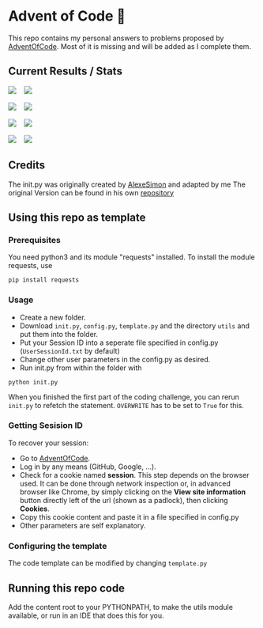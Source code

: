 # Advent of Code 🎄

This repo contains my personal answers to problems proposed by [AdventOfCode](https://adventofcode.com/).
Most of it is missing and will be added as I complete them.

## Current Results / Stats

![](https://img.shields.io/badge/2021%20total%20stars%20⭐-39-yellow)
&nbsp;&nbsp;
![](https://img.shields.io/badge/2021%20days%20completed-19-red)

![](https://img.shields.io/badge/2022%20total%20stars%20⭐-48-yellow)
&nbsp;&nbsp;
![](https://img.shields.io/badge/2022%20days%20completed-23-red)

![](https://img.shields.io/badge/2023%20total%20stars%20⭐-47-yellow)
&nbsp;&nbsp;
![](https://img.shields.io/badge/2023%20days%20completed-22-red)

![](https://img.shields.io/badge/2024%20total%20stars%20⭐-14-yellow)
&nbsp;&nbsp;
![](https://img.shields.io/badge/2024%20days%20completed-7-red)

## Credits

The init.py was originally created by [AlexeSimon](https://github.com/AlexeSimon) and adapted by me
The original Version can be found in his own [repository](https://github.com/AlexeSimon/adventofcode)

## Using this repo as template

### Prerequisites

You need python3 and its module "requests" installed.
To install the module requests, use

```shell
pip install requests
```

### Usage

* Create a new folder.
* Download `init.py`, `config.py`, `template.py` and the directory `utils` and put them into the folder.
* Put your Session ID into a seperate file specified in config.py (`UserSessionId.txt` by default)
* Change other user parameters in the config.py as desired.
* Run init.py from within the folder with

```shell
python init.py
```

When you finished the first part of the coding challenge, you can rerun `init.py` to refetch the statement.
`OVERWRITE` has to be set to `True` for this.

### Getting Sesision ID

To recover your session:

* Go to [AdventOfCode](https://adventofcode.com/).
* Log in by any means (GitHub, Google, ...).
* Check for a cookie named **session**. This step depends on the browser used. It can be done through network inspection
  or, in advanced browser like Chrome, by simply clicking on the **View site information** button directly left of the
  url (shown as a padlock), then clicking **Cookies**.
* Copy this cookie content and paste it in a file specified in config.py
* Other parameters are self explanatory.

### Configuring the template

The code template can be modified by changing `template.py`

## Running this repo code
Add the content root to your PYTHONPATH, to make the utils module available, or run in an IDE that does this for you.
